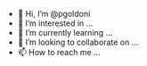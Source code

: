 - 👋 Hi, I’m @pgoldoni
- 👀 I’m interested in ...
- 🌱 I’m currently learning ...
- 💞️ I’m looking to collaborate on ...
- 📫 How to reach me ...

<!---
pgoldoni/pgoldoni is a ✨ special ✨ repository because its `README.md` (this file) appears on your GitHub profile.
You can click the Preview link to take a look at your changes.
--->
